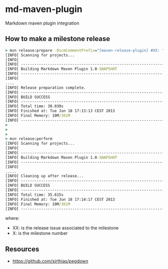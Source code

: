 md-maven-plugin
===============

Markdown maven plugin integration


How to make a milestone release
--------------------------------

```cmd
> mvn release:prepare -DscmCommentPrefix="[maven-release-plugin] #XX: " -B -DreleaseVersion=1.0.0.MX -DdevelopmentVersion=1.0-SNAPSHOT
[INFO] Scanning for projects...
[INFO]                                                                         
[INFO] ------------------------------------------------------------------------
[INFO] Building Markdown Maven Plugin 1.0-SNAPSHOT
[INFO] ------------------------------------------------------------------------
[INFO] 
....
[INFO] Release preparation complete.
[INFO] ------------------------------------------------------------------------
[INFO] BUILD SUCCESS
[INFO] ------------------------------------------------------------------------
[INFO] Total time: 30.030s
[INFO] Finished at: Tue Jun 18 17:13:13 CEST 2013
[INFO] Final Memory: 10M/361M
[INFO] ------------------------------------------------------------------------
>
>
>
> mvn release:perform
[INFO] Scanning for projects...
[INFO]                                                                         
[INFO] ------------------------------------------------------------------------
[INFO] Building Markdown Maven Plugin 1.0-SNAPSHOT
[INFO] ------------------------------------------------------------------------
[INFO] 
.....
[INFO] Cleaning up after release...
[INFO] ------------------------------------------------------------------------
[INFO] BUILD SUCCESS
[INFO] ------------------------------------------------------------------------
[INFO] Total time: 35.615s
[INFO] Finished at: Tue Jun 18 17:14:17 CEST 2013
[INFO] Final Memory: 10M/361M
[INFO] ------------------------------------------------------------------------

```

where: 
 * XX: is the release issue associated to the milestone
 * X: is the milestone number

Resources
---------
 * https://github.com/sirthias/pegdown

